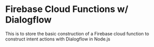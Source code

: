 # Firebase Cloud Functions w/ Dialogflow

This is to store the basic construction of a Firebase cloud function to construct intent actions with Dialogflow in Node.js
